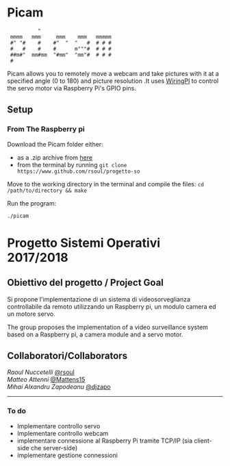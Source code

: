 # Picam
```
          "                        
 mmmm   mmm     mmm    mmm   mmmmm 
 #" "#    #    #"  "  "   #  # # # 
 #   #    #    #      m"""#  # # # 
 ##m#"  mm#mm  "#mm"  "mm"#  # # # 
 # 
```
Picam allows you to remotely move a webcam and take pictures with it at a specified angle (0 to 180) and picture resolution .It uses [WiringPI](www.wiringpi.com) to control the servo motor via Raspberry Pi's GPIO pins.

## Setup 
### From The Raspberry pi 
Download the Picam folder either: 
- as a .zip archive from [here](https://github.com/rsoul/progetto-so/archive/master.zip) 
- from the terminal by running
	```git clone https://www.github.com/rsoul/progetto-so```

Move to the working directory in the terminal and compile the files:
 ```cd /path/to/directory && make```
	

Run the program:

```./picam```
  
# Progetto Sistemi Operativi 2017/2018

## Obiettivo del progetto / Project Goal

Si propone l'implementazione di un sistema di videosorveglianza controllabile da remoto utilizzando un Raspberry pi, un modulo camera ed un motore servo.  

The group proposes the implementation of a video surveillance system based on a Raspberry pi, a camera module and a servo motor.


## Collaboratori/Collaborators

_Raoul Nuccetelli_ [@rsoul](https://www.github.com/rsoul)   
_Matteo Attenni_ [@Mattens15](https://www.github.com/Mattens15)   
_Mihai Alxandru Zapodeanu_ [@djzapo](https://www.github.com/djzapo)   

___
### To do
- Implementare controllo servo
- Implementare controllo webcam
- implementare connessione al Raspberry Pi tramite TCP/IP (sia client-side che server-side)
- implementare gestione connessioni

